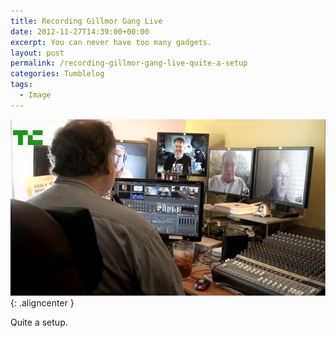 ```yaml
---
title: Recording Gillmor Gang Live
date: 2012-11-27T14:39:00+00:00
excerpt: You can never have too many gadgets.
layout: post
permalink: /recording-gillmor-gang-live-quite-a-setup
categories: Tumblelog
tags:
  - Image
---
```

![Gillmor Gang Recording Setup](/images/2012/gillmor-gang-recording-setup.jpg){: .aligncenter }

Quite a setup.